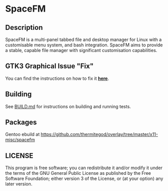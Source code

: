 # SpaceFM

## Description

SpaceFM is a multi-panel tabbed file and desktop manager for Linux with a
customisable menu system, and bash integration. SpaceFM aims to provide
a stable, capable file manager with significant customisation capabilities.

## GTK3 Graphical Issue "Fix"

You can find the instructions on how to fix it [**here**](extra/README-GTK3.md).

## Building

See [BUILD.md](BUILD.md) for instructions on building and running tests.

## Packages

Gentoo ebuild at
<https://github.com/thermitegod/overlay/tree/master/x11-misc/spacefm>

## LICENSE

This program is free software; you can redistribute it and/or modify it
under the terms of the GNU General Public License as published by the
Free Software Foundation; either version 3 of the License, or (at your
option) any later version.

